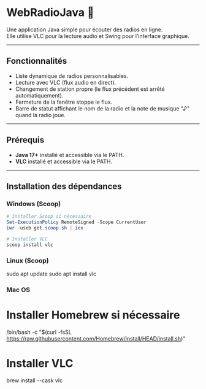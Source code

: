 # WebRadioJava 🎵

Une application Java simple pour écouter des radios en ligne.  
Elle utilise VLC pour la lecture audio et Swing pour l’interface graphique.

---

## Fonctionnalités

- Liste dynamique de radios personnalisables.
- Lecture avec VLC (flux audio en direct).
- Changement de station propre (le flux précédent est arrêté automatiquement).
- Fermeture de la fenêtre stoppe le flux.
- Barre de statut affichant le nom de la radio et la note de musique "♪" quand la radio joue.

---

## Prérequis

- **Java 17+** installé et accessible via le PATH.
- **VLC** installé et accessible via le PATH.

---

## Installation des dépendances

### Windows (Scoop)
```powershell
# Installer Scoop si nécessaire
Set-ExecutionPolicy RemoteSigned -Scope CurrentUser
iwr -useb get.scoop.sh | iex

# Installer VLC
scoop install vlc
```

### Linux (Scoop)
sudo apt update
sudo apt install vlc

### Mac OS
# Installer Homebrew si nécessaire
/bin/bash -c "$(curl -fsSL https://raw.githubusercontent.com/Homebrew/install/HEAD/install.sh)"

# Installer VLC
brew install --cask vlc
